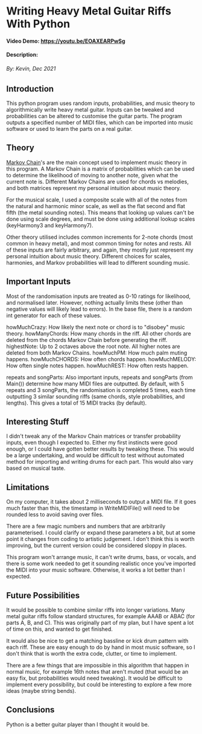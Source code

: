 # Writing Heavy Metal Guitar Riffs With Python
#### Video Demo:  https://youtu.be/EOAXEARPwSg
#### Description:
###### By: Kevin, Dec 2021

## Introduction

This python program uses random inputs, probabilities, and music theory to algorithmically write heavy metal guitar. Inputs can be tweaked and probabilities can be altered to customise the guitar parts. The program outputs a specified number of MIDI files, which can be imported into music software or used to learn the parts on a real guitar.

## Theory

[Markov Chain](https://en.wikipedia.org/wiki/Markov_chain)'s are the main concept used to implement music theory in this program. A Markov Chain is a matrix of probabilities which can be used to determine the likelihood of moving to another note, given what the current note is. Different Markov Chains are used for chords vs melodies, and both matrices represent my personal intuition about music theory.

For the musical scale, I used a composite scale with all of the notes from the natural and harmonic minor scale, as well as the flat second and flat fifth (the metal sounding notes). This means that looking up values can't be done using scale degrees, and must be done using additional lookup scales (keyHarmony3 and keyHarmony7).

Other theory utilised includes common increments for 2-note chords (most common in heavy metal), and most common timing for notes and rests. All of these inputs are fairly arbitrary, and again, they mostly just represent my personal intuition about music theory. Different choices for scales, harmonies, and Markov probabilities will lead to different sounding music.

## Important Inputs

Most of the randomisation inputs are treated as 0-10 ratings for likelihood, and normalised later. However, nothing actually limits these (other than negative values will likely lead to errors). In the base file, there is a random int generator for each of these values.

howMuchCrazy: How likely the next note or chord is to "disobey" music theory.
howManyChords: How many chords in the riff. All other chords are deleted from the chords Markov Chain before generating the riff.
highestNote: Up to 2 octaves above the root note. All higher notes are deleted from both Markov Chains.
howMuchPM: How much palm muting happens.
howMuchCHORDS: How often chords happen.
howMuchMELODY: How often single notes happen.
howMuchREST: How often rests happen.

repeats and songParts: Also important inputs, repeats and songParts (from Main()) determine how many MIDI files are outputted. By default, with 5 repeats and 3 songParts, the randomisation is completed 5 times, each time outputting 3 similar sounding riffs (same chords, style probabilities, and lengths). This gives a total of 15 MIDI tracks (by default).

## Interesting Stuff

I didn't tweak any of the Markov Chain matrices or transfer probability inputs, even though I expected to. Either my first instincts were good enough, or I could have gotten better results by tweaking these. This would be a large undertaking, and would be difficult to test without automated method for importing and writing drums for each part. This would also vary based on musical taste.

## Limitations

On my computer, it takes about 2 milliseconds to output a MIDI file. If it goes much faster than this, the timestamp in WriteMIDIFile() will need to be rounded less to avoid saving over files.

There are a few magic numbers and numbers that are arbitrarily parameterised. I could clarify or expand these parameters a bit, but at some point it changes from coding to artistic judgement. I don't think this is worth improving, but the current version could be considered sloppy in places.

This program won't arrange music, it can't write drums, bass, or vocals, and there is some work needed to get it sounding realistic once you've imported the MIDI into your music software. Otherwise, it works a lot better than I expected.

## Future Possibilities

It would be possible to combine similar riffs into longer variations. Many metal guitar riffs follow standard structures, for example AAAB or ABAC (for parts A, B, and C). This was originally part of my plan, but I have spent a lot of time on this, and wanted to get finished.

It would also be nice to get a matching bassline or kick drum pattern with each riff. These are easy enough to do by hand in most music software, so I don't think that is worth the extra code, clutter, or time to implement.

There are a few things that are impossible in this algorithm that happen in normal music, for example 16th notes that aren't muted (that would be an easy fix, but probabilities would need tweaking). It would be difficult to implement every possibility, but could be interesting to explore a few more ideas (maybe string bends).

## Conclusions

Python is a better guitar player than I thought it would be.
